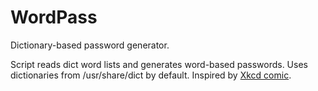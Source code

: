 WordPass
========

Dictionary-based password generator.

Script reads dict word lists and generates word-based passwords.
Uses dictionaries from /usr/share/dict by default.
Inspired by [Xkcd comic](http://xkcd.com/936/).   
